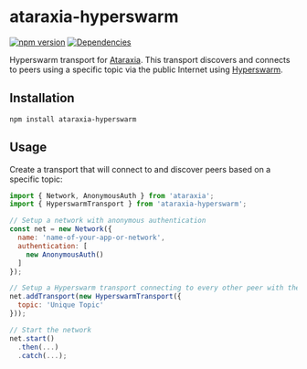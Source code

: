 # ataraxia-hyperswarm

[![npm version](https://badge.fury.io/js/ataraxia-hyperswarm.svg)](https://badge.fury.io/js/ataraxia-hyperswarm)
[![Dependencies](https://david-dm.org/aholstenson/ataraxia/status.svg?path=packages/hyperswarm)](https://david-dm.org/aholstenson/ataraxia?path=packages/hyperswarm)

Hyperswarm transport for [Ataraxia](https://github.com/aholstenson/ataraxia). 
This transport discovers and connects to peers using a specific topic via the
public Internet using [Hyperswarm](https://github.com/hyperswarm/hyperswarm).

## Installation

```
npm install ataraxia-hyperswarm
```

## Usage

Create a transport that will connect to and discover peers based on a specific
topic:

```javascript
import { Network, AnonymousAuth } from 'ataraxia';
import { HyperswarmTransport } from 'ataraxia-hyperswarm';

// Setup a network with anonymous authentication
const net = new Network({
  name: 'name-of-your-app-or-network',
  authentication: [
    new AnonymousAuth()
  ]
});

// Setup a Hyperswarm transport connecting to every other peer with the same topic
net.addTransport(new HyperswarmTransport({
  topic: 'Unique Topic'
}));

// Start the network
net.start()
  .then(...)
  .catch(...);
```
